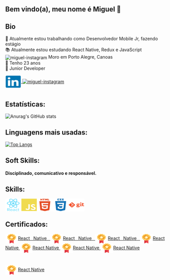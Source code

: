 
## Bem vindo(a), meu nome é Miguel 👋

## Bio
🔭 Atualmente estou trabalhando como Desenvolvedor Mobile Jr, fazendo estágio <br>
📚 Atualmente estou estudando React Native, Redux e JavaScript <br>
<img align="center" alt="miguel-instagram" height="18" width="18" src="https://image.flaticon.com/icons/png/512/197/197386.png">  Moro em Porto Alegre, Canoas <br>
🎈 Tenho 23 anos <br>
🚀 Junior Developer <br>
<p>
<a href="https://www.linkedin.com/in/miguelcorrea7/" target="_blank">
<img align="center" alt="miguel-linkedin" height="40" width="50" src="https://raw.githubusercontent.com/devicons/devicon/master/icons/linkedin/linkedin-original.svg">
</a>
<a href="https://www.instagram.com/miguell_correa/" target="_blank">
<img align="center" alt="miguel-instagram" height="40" width="40" src="https://image.flaticon.com/icons/png/128/1384/1384063.png">
</a>
<p/>
<h1></h1>

## Estatísticas:

![Anurag's GitHub stats](https://github-readme-stats.vercel.app/api?username=OPLART&show_icons=true&theme=radical)

## Linguagens mais usadas:

[![Top Langs](https://github-readme-stats.vercel.app/api/top-langs/?username=OPLART&layout=compact)](https://github.com/OPLART/github-readme-stats)

## Soft Skills:
#### Disciplinado, comunicativo e responsável.

## Skills:
<img align="center" alt="miguel-linkedin" height="40" width="50" style="max-width: 100%;" src="https://raw.githubusercontent.com/devicons/devicon/master/icons/react/react-original-wordmark.svg"><img align="center" alt="miguel-linkedin" height="40" width="50" style="max-width: 100%;" src="https://raw.githubusercontent.com/devicons/devicon/master/icons/javascript/javascript-plain.svg"><img align="center" alt="miguel-linkedin" height="40" width="50" style="max-width: 100%;" src="https://raw.githubusercontent.com/devicons/devicon/master/icons/html5/html5-plain-wordmark.svg"><img align="center" alt="miguel-linkedin" height="40" width="50" style="max-width: 100%;" src="https://raw.githubusercontent.com/devicons/devicon/master/icons/css3/css3-plain-wordmark.svg"><img align="center" alt="miguel-linkedin" height="40" width="50" style="max-width: 100%;" src="https://raw.githubusercontent.com/devicons/devicon/master/icons/git/git-plain-wordmark.svg">

## Certificados:

<p align="justify">
<a href="" target="_blank">
<img align="center" alt="Certificado de React Native" height="30" width="40" src="certificate.png">React Native
<a href="" target="_blank">
<img align="center" alt="Certificado de React Native" height="30" width="40" src="certificate.png">React Native
<a href="" target="_blank">
<img align="center" alt="Certificado de React Native" height="30" width="40" src="certificate.png">React Native
<a href="" target="_blank">
<img align="center" alt="Certificado de React Native" height="30" width="40" src="certificate.png">React Native
<a href="" target="_blank">
<img align="center" alt="Certificado de React Native" height="30" width="40" src="certificate.png">React Native
<a href="" target="_blank">
<img align="center" alt="Certificado de React Native" height="30" width="40" src="certificate.png">React Native
<a href="" target="_blank">
<img align="center" alt="Certificado de React Native" height="30" width="40" src="certificate.png">React Native
<h1></h1>
<a href="" target="_blank">
<img align="center" alt="Certificado de React Native" height="30" width="40" src="certificate.png">React Native
</p>



